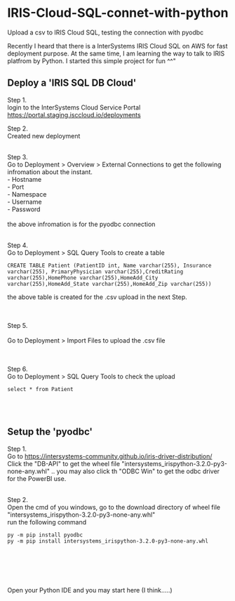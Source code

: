 # IRIS-Cloud-SQL-connet-with-python
Upload a csv to IRIS Cloud SQL, testing the connection with pyodbc


Recently I heard that there is a InterSystems IRIS Cloud SQL on AWS for fast deployment purpose.
At the same time, I am learning the way to talk to IRIS platfrom by Python.
I started this simple project for fun ^^"


Deploy a 'IRIS SQL DB Cloud'
---------------------------------------------------------
Step 1. <br>
login to the InterSystems Cloud Service Portal
https://portal.staging.isccloud.io/deployments

Step 2. <br>
Created new deployment <br> <br>

Step 3. <br>
Go to Deployment > Overview > External Connections  to get the following infromation about the instant. <br>
    - Hostname <br>
    - Port <br>
    - Namespace <br>
    - Username <br>
    - Password  <br>
<br>
the above infromation is for the pyodbc connection <br> <br>

Step 4. <br>
Go to Deployment > SQL Query Tools   to create a table  <br>
```
CREATE TABLE Patient (PatientID int, Name varchar(255), Insurance varchar(255), PrimaryPhysician varchar(255),CreditRating varchar(255),HomePhone varchar(255),HomeAdd_City varchar(255),HomeAdd_State varchar(255),HomeAdd_Zip varchar(255))
```
the above table is created for the .csv upload in the next Step.  
<br> <br>

Step 5. <br>
<br>
Go to Deployment > Import Files  to upload the .csv file <br>
<br><br>

Step 6. <br>
Go to Deployment > SQL Query Tools   to check the upload <br>
```
select * from Patient
```
<br><br>

Setup the 'pyodbc'
---------------------------------------------------------
Step 1. <br>
Go to  https://intersystems-community.github.io/iris-driver-distribution/ <br>
Click the "DB-API" to get the wheel file "intersystems_irispython-3.2.0-py3-none-any.whl"
.. you may also click th "ODBC Win" to get the odbc driver for the PowerBI use.
<br><br>

Step 2. <br>
Open the cmd of you windows, go to the download directory of wheel file "intersystems_irispython-3.2.0-py3-none-any.whl" <br>
run the following command <br>
```
py -m pip install pyodbc
py -m pip install intersystems_irispython-3.2.0-py3-none-any.whl
```
<br><br>
------------------------------------------------------------

Open your Python IDE and you may start here  (I think.....)

